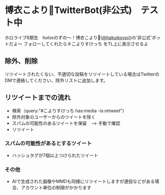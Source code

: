 # 博衣こより🧪TwitterBot(非公式)　テスト中

ホロライブ6期生　holoxのずの〜！博衣こより🧪([@hakuikoyori](https://twitter.com/hakuikoyori))の'非公式'ボットだよ〜
フォローしてくれたら＃こよりすけっち をTL上に表示させるよ

## 除外、削除
リツイートされたくない、不適切な投稿をリツイートしている場合はTwitterのDMで連絡してください、除外リストに追加します。

## リツイートまでの流れ
- 検索（query:"#こよりすけっち has:media -is:retweet"）
- 除外対象のユーザーからのツイートを除く
- スパムの可能性のあるツイートを保留　--> 手動で確認
- リツイート

### スパムの可能性があるとするツイート
- ハッシュタグが7個以上つけられたツイート

### その他
- AIで生成された画像やMMDも同様にリツイートしますが連投などがある場合、アカウント単位の制限がかかります
